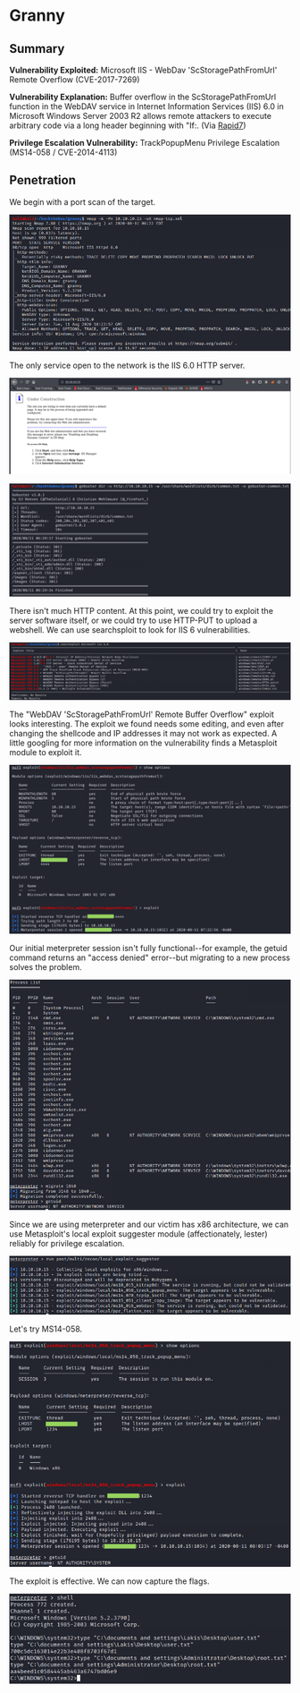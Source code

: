 # Granny

## Summary

**Vulnerability Exploited:** Microsoft IIS - WebDav 'ScStoragePathFromUrl' Remote Overflow (CVE-2017-7269)

**Vulnerability Explanation:** Buffer overflow in the ScStoragePathFromUrl function in the WebDAV service in Internet Information Services (IIS) 6.0 in Microsoft Windows Server 2003 R2 allows remote attackers to execute arbitrary code via a long header beginning with "If:. (Via [Rapid7](https://www.rapid7.com/db/modules/exploit/windows/iis/iis_webdav_scstoragepathfromurl))

**Privilege Escalation Vulnerability:** TrackPopupMenu Privilege Escalation (MS14-058 / CVE-2014-4113)

## Penetration

We begin with a port scan of the target.

![](screenshots/nmap-tcp.png)

The only service open to the network is the IIS 6.0 HTTP server.

![](screenshots/homepage.png)

![](screenshots/gobuster-common.png)

There isn't much HTTP content. At this point, we could try to exploit the server software itself, or we could try to use HTTP-PUT to upload a webshell. We can use searchsploit to look for IIS 6 vulnerabilities.

![](screenshots/searchsploit-iis.png)

The "WebDAV 'ScStoragePathFromUrl' Remote Buffer Overflow" exploit looks interesting. The exploit we found needs some editing, and even after changing the shellcode and IP addresses it may not work as expected. A little googling for more information on the vulnerability finds a Metasploit module to exploit it.

![](screenshots/meterpreter-iis-webdav.png)

Our initial meterpreter session isn't fully functional--for example, the getuid command returns an "access denied" error--but migrating to a new process solves the problem.

![](screenshots/migrate.png)

Since we are using meterpreter and our victim has x86 architecture, we can use Metasploit's local exploit suggester module (affectionately, lester) reliably for privilege escalation.

![](screenshots/lester.png)

Let's try MS14-058.

![](screenshots/system-proof.png)

The exploit is effective. We can now capture the flags.

![](screenshots/flags.png)
